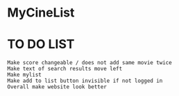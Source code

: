 # MyCineList
# TO DO LIST
    Make score changeable / does not add same movie twice
    Make text of search results move left
    Make mylist
    Make add to list button invisible if not logged in
    Overall make website look better
